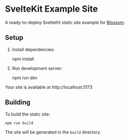 # SvelteKit Example Site

A ready-to-deploy SvelteKit static site example for [Blossom](https://www.blossom-cloud.com).

## Setup

1. Install dependencies:

    npm install

2. Run development server:

    npm run dev

Your site is available at http://localhost:5173

## Building

To build the static site:

    npm run build

The site will be generated in the `build` directory.

